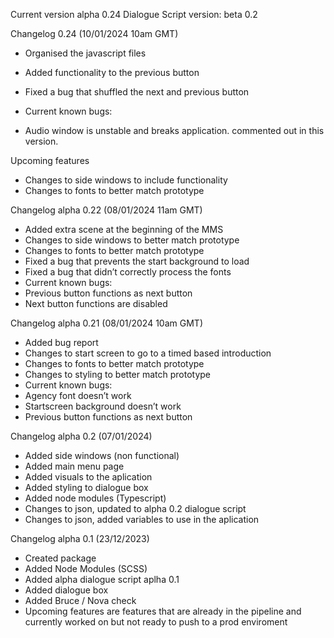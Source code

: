 Current version alpha 0.24 Dialogue Script version: beta 0.2

Changelog 0.24 (10/01/2024 10am GMT)
* Organised the javascript files
* Added functionality to the previous button
* Fixed a bug that shuffled the next and previous button

* Current known bugs:
* Audio window is unstable and breaks application. commented out in this version.

Upcoming features
* Changes to side windows to include functionality
* Changes to fonts to better match prototype

Changelog alpha 0.22  (08/01/2024 11am GMT)
* Added extra scene at the beginning of the MMS
* Changes to side windows to better match prototype
* Changes to fonts to better match prototype
* Fixed a bug that prevents the start background to load
* Fixed a bug that didn’t correctly process the fonts
* Current known bugs: 
* Previous button functions as next button
* Next button functions are disabled 

Changelog alpha 0.21 (08/01/2024 10am GMT)
* Added bug report
* Changes to start screen to go to a timed based introduction
* Changes to fonts to better match prototype
* Changes to styling to better match prototype
* Current known bugs: 
* Agency font doesn’t work
* Startscreen background doesn’t work
* Previous button functions as next button

Changelog alpha 0.2 (07/01/2024)
* Added side windows (non functional)
* Added main menu page
* Added visuals to the aplication
* Added styling to dialogue box
* Added node modules (Typescript)
* Changes to json, updated to alpha 0.2 dialogue script
* Changes to json, added variables to use in the aplication

Changelog alpha 0.1 (23/12/2023)
* Created package
* Added Node Modules (SCSS)
* Added alpha dialogue script aplha 0.1
* Added dialogue box
* Added Bruce / Nova check
* Upcoming features are features that are already in the pipeline and currently worked on but not ready to push to a prod enviroment
